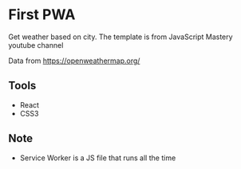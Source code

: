 # First PWA
Get weather based on city.  The template is from JavaScript Mastery youtube channel

Data from https://openweathermap.org/

## Tools
- React
- CSS3

## Note
- Service Worker is a JS file that runs all the time 